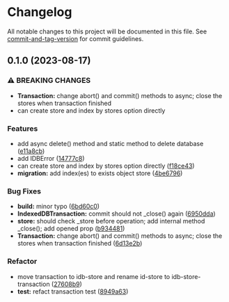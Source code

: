 # Changelog

All notable changes to this project will be documented in this file. See [commit-and-tag-version](https://github.com/absolute-version/commit-and-tag-version) for commit guidelines.

## 0.1.0 (2023-08-17)


### ⚠ BREAKING CHANGES

* **Transaction:** change abort() and commit() methods to async; close the stores when transaction finished
* can create store and index by stores option directly

### Features

* add async delete() method and static method to delete database ([e11a8cb](https://github.com/isdk/idb.js/commit/e11a8cbae38416c6fb5ec32acec07fd8194b4926))
* add IDBError ([14777c8](https://github.com/isdk/idb.js/commit/14777c823857102c6bdde73ba56ffb19f802576e))
* can create store and index by stores option directly ([f18ce43](https://github.com/isdk/idb.js/commit/f18ce4389b077c2ce60017bf11e8ca6181a1a1ed))
* **migration:** add index(es) to exists object store ([4be6796](https://github.com/isdk/idb.js/commit/4be67960e68b9fc357a88a744bd75216d2968a88))


### Bug Fixes

* **build:** minor typo ([6bd60c0](https://github.com/isdk/idb.js/commit/6bd60c0b88772ba8aa44789350f3193b2ab7000f))
* **IndexedDBTransaction:** commit should not _close() again ([6950dda](https://github.com/isdk/idb.js/commit/6950ddac33e7312fe7fb2ab9052b29d7ebf69b13))
* **store:** should check _store before operation; add internal method _close(); add opened prop ([b934481](https://github.com/isdk/idb.js/commit/b93448143b75b6c98f028fab89fff2fa51eb8317))
* **Transaction:** change abort() and commit() methods to async; close the stores when transaction finished ([6d13e2b](https://github.com/isdk/idb.js/commit/6d13e2bd72d331c5c9047a560e37c5b4a3926247))


### Refactor

* move transaction to idb-store and rename id-store to idb-store-transaction ([27608b9](https://github.com/isdk/idb.js/commit/27608b968cd06ef5d89e38fd8d6e9a8ba7dfc6f8))
* **test:** refact transaction test ([8949a63](https://github.com/isdk/idb.js/commit/8949a632c8ee33c40f7c3d4eb22495be6ccc7fa8))
